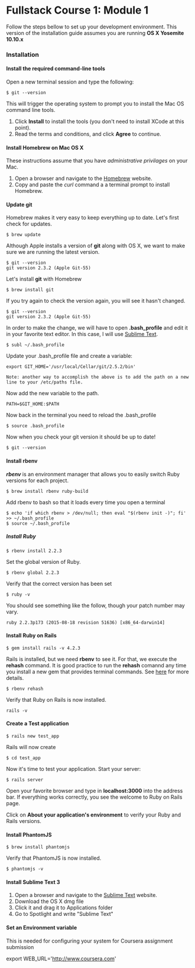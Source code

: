 # Fullstack Course 1: Module 1
Follow the steps bellow to set up your development environment. This version of the installation guide assumes you are running **OS X Yosemite 10.10.x**

### Installation

#### Install the required command-line tools
Open a new terminal session and type the following:
~~~
$ git --version
~~~
This will trigger the operating system to prompt you to install the Mac OS command line tools.

1. Click **Install** to install the tools (you don't need to install XCode at this point).
2. Read the terms and conditions, and click **Agree** to continue.

#### Install Homebrew on Mac OS X
These instructions assume that you have _administrative privilages_ on your Mac.

1. Open a browser and navigate to the [Homebrew](http://brew.sh) website.
2. Copy and paste the _curl_ command a a terminal prompt to install Homebrew.

#### Update git
Homebrew makes it very easy to keep everything up to date. Let's first check for updates.
~~~
$ brew update
~~~
Although Apple installs a version of **git** along with OS X, we want to make sure we are running the latest version.
~~~
$ git --version
git version 2.3.2 (Apple Git-55)
~~~

Let's install **git** with Homebrew
~~~
$ brew install git
~~~

If you try again to check the version again, you will see it hasn't changed.
~~~
$ git --version
git version 2.3.2 (Apple Git-55)
~~~

In order to make the change, we will have to open **.bash_profile** and edit it in your favorite text editor. In this case, I will use [Sublime Text](http://www.sublimetext.com/).
~~~
$ subl ~/.bash_profile
~~~
Update your .bash_profile file and create a variable:
~~~
export GIT_HOME='/usr/local/Cellar/git/2.5.2/bin'

Note: another way to accomplish the above is to add the path on a new line to your /etc/paths file.
~~~
Now add the new variable to the path.
~~~
PATH=$GIT_HOME:$PATH
~~~

Now back in the terminal you need to reload the .bash_profile
~~~
$ source .bash_profile
~~~

Now when you check your git version it should be up to date!
~~~
$ git --version
~~~

#### Install rbenv
***rbenv*** is an environment manager that allows you to easily switch Ruby versions for each project.

~~~
$ brew install rbenv ruby-build
~~~

Add rbenv to bash so that it loads every time you open a terminal
~~~
$ echo 'if which rbenv > /dev/null; then eval "$(rbenv init -)"; fi' >> ~/.bash_profile
$ source ~/.bash_profile
~~~

##### Install Ruby
~~~
$ rbenv install 2.2.3
~~~
Set the global version of Ruby.
~~~
$ rbenv global 2.2.3
~~~
Verify that the correct version has been set
~~~
$ ruby -v
~~~
You should see something like the follow, though your patch number may vary.
~~~
ruby 2.2.3p173 (2015-08-18 revision 51636) [x86_64-darwin14]
~~~

#### Install Ruby on Rails
~~~
$ gem install rails -v 4.2.3
~~~
Rails is installed, but we need **rbenv** to see it.
For that, we execute the **rehash** command. It is good practice to run the **rehash** comannd any time you install a new gem that provides terminal commands. See [here](https://github.com/sstephenson/rbenv#rbenv-rehash) for more details.
~~~
$ rbenv rehash
~~~
Verify that Ruby on Rails is now installed.
~~~
rails -v
~~~
#### Create a Test application
~~~
$ rails new test_app
~~~
Rails will now create

~~~
$ cd test_app
~~~

Now it's time to test your application. Start your server:
~~~
$ rails server
~~~
Open your favorite browser and type in **localhost:3000** into the address bar.
If everything works correctly, you see the welcome to Ruby on Rails page.

Click on **About your application's environment** to verify your Ruby and Rails versions.

#### Install PhantomJS
~~~
$ brew install phantomjs
~~~
Verify that PhantomJS is now installed.
~~~
$ phantomjs -v
~~~

#### Install Sublime Text 3
1. Open a browser and navigate to the [Sublime Text](http://www.sublimetext.com/3) website.
2. Download the OS X dmg file
3. Click it and drag it to Applications folder
4. Go to Spotlight and write "Sublime Text"

#### Set an Environment variable
This is needed for configuring your system for Coursera assignment submission

export WEB_URL='http://www.coursera.com'
